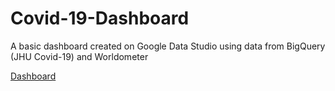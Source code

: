 # Covid-19-Dashboard
A basic dashboard created on Google Data Studio using data from BigQuery (JHU Covid-19) and Worldometer

[Dashboard](https://datastudio.google.com/reporting/2c2a82ff-0471-421a-ae9e-0f47cb7b82b9)

